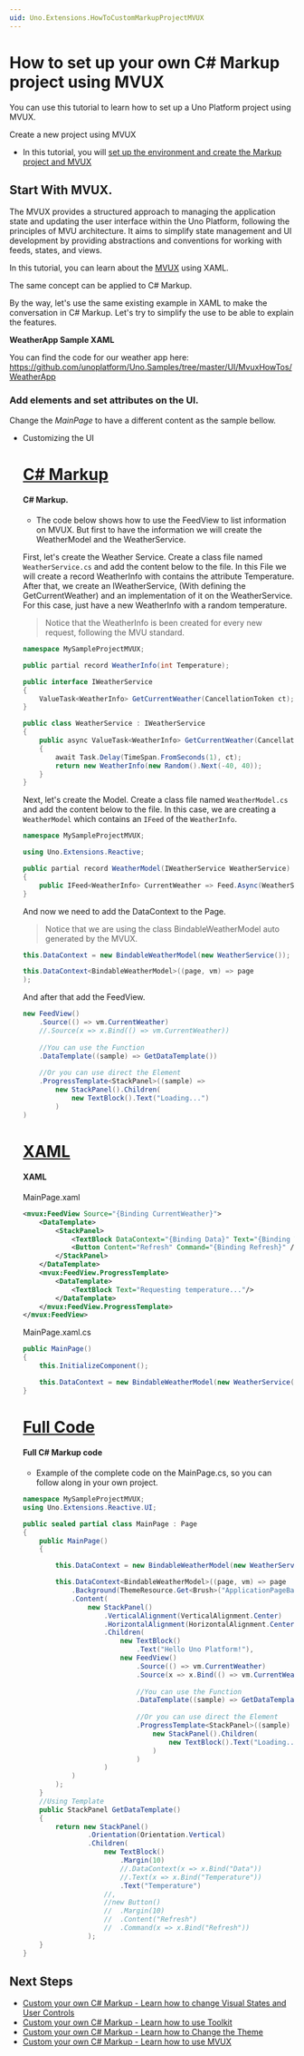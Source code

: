 ```yaml
---
uid: Uno.Extensions.HowToCustomMarkupProjectMVUX
---
```


# How to set up your own C# Markup project using MVUX

You can use this tutorial to learn how to set up a Uno Platform project using MVUX.

Create a new project using MVUX

- In this tutorial, you will [set up the environment and create the Markup project and MVUX](xref:Learn.HowToMarkupMVUX)

## Start With MVUX.

The MVUX provides a structured approach to managing the application state and updating the user interface within the Uno Platform, following the principles of MVU architecture. 
It aims to simplify state management and UI development by providing abstractions and conventions for working with feeds, states, and views.

In this tutorial, you can learn about the [MVUX](xref:Overview.Mvux.Overview) using XAML.

The same concept can be applied to C# Markup.

By the way, let's use the same existing example in XAML to make the conversation in C# Markup.
Let's try to simplify the use to be able to explain the features.

**WeatherApp Sample XAML**

You can find the code for our weather app here: https://github.com/unoplatform/Uno.Samples/tree/master/UI/MvuxHowTos/WeatherApp



### Add elements and set attributes on the UI.

Change the *MainPage* to have a different content as the sample bellow.

- Customizing the UI

    # [**C# Markup**](#tab/cs)

    #### C# Markup.

    - The code below shows how to use the FeedView to list information on MVUX.
    But first to have the information we will create the WeatherModel and the WeatherService.

    First, let's create the Weather Service.
    Create a class file named `WeatherService.cs` and add the content below to the file.
    In this File we will create a record WeatherInfo with contains the attribute Temperature.
    After that, we create an IWeatherService, (With defining the GetCurrentWeather) and an implementation of it on the WeatherService.
    For this case, just have a new WeatherInfo with a random temperature.

    > Notice that the WeatherInfo is been created for every new request, following the MVU standard. 

    ```csharp
    namespace MySampleProjectMVUX;

    public partial record WeatherInfo(int Temperature);

    public interface IWeatherService
    {
        ValueTask<WeatherInfo> GetCurrentWeather(CancellationToken ct);
    }

    public class WeatherService : IWeatherService
    {
        public async ValueTask<WeatherInfo> GetCurrentWeather(CancellationToken ct)
        {
            await Task.Delay(TimeSpan.FromSeconds(1), ct);
            return new WeatherInfo(new Random().Next(-40, 40));
        }
    }
    ```

    Next, let's create the Model.
    Create a class file named `WeatherModel.cs` and add the content below to the file.
    In this case, we are creating a `WeatherModel` which contains an `IFeed` of the `WeatherInfo`.

    ```csharp
    namespace MySampleProjectMVUX;

    using Uno.Extensions.Reactive;

    public partial record WeatherModel(IWeatherService WeatherService)
    {
        public IFeed<WeatherInfo> CurrentWeather => Feed.Async(WeatherService.GetCurrentWeather);
    }
    ```

    And now we need to add the DataContext to the Page.

    > Notice that we are using the class BindableWeatherModel auto generated by the MVUX.

    ```csharp
    this.DataContext = new BindableWeatherModel(new WeatherService());

    this.DataContext<BindableWeatherModel>((page, vm) => page
    );

    ```

    And after that add the FeedView.

    
    ```csharp
    new FeedView()
        .Source(() => vm.CurrentWeather)
        //.Source(x => x.Bind(() => vm.CurrentWeather))
							
        //You can use the Function
        .DataTemplate((sample) => GetDataTemplate())
							
        //Or you can use direct the Element
        .ProgressTemplate<StackPanel>((sample) => 
            new StackPanel().Children(
                new TextBlock().Text("Loading...")
            )
    )
    ```

    # [**XAML**](#tab/cli)
    
    #### XAML

    MainPage.xaml

    ```xml
    <mvux:FeedView Source="{Binding CurrentWeather}">
        <DataTemplate>
            <StackPanel>
                <TextBlock DataContext="{Binding Data}" Text="{Binding Temperature}" />
                <Button Content="Refresh" Command="{Binding Refresh}" />
            </StackPanel>
        </DataTemplate>
        <mvux:FeedView.ProgressTemplate>
            <DataTemplate>
                <TextBlock Text="Requesting temperature..."/>
            </DataTemplate>
        </mvux:FeedView.ProgressTemplate>
    </mvux:FeedView>
    ```

    MainPage.xaml.cs

    ```csharp
    public MainPage()
    {
        this.InitializeComponent();

        this.DataContext = new BindableWeatherModel(new WeatherService());
    }
    ```
    # [**Full Code**](#tab/code)
    
    #### Full C# Markup code
    
    - Example of the complete code on the MainPage.cs, so you can follow along in your own project.

    ```csharp
    namespace MySampleProjectMVUX;
    using Uno.Extensions.Reactive.UI;

    public sealed partial class MainPage : Page
    {
	    public MainPage()
	    {

		    this.DataContext = new BindableWeatherModel(new WeatherService());

		    this.DataContext<BindableWeatherModel>((page, vm) => page
			    .Background(ThemeResource.Get<Brush>("ApplicationPageBackgroundThemeBrush"))
			    .Content(
				    new StackPanel()
					    .VerticalAlignment(VerticalAlignment.Center)
					    .HorizontalAlignment(HorizontalAlignment.Center)
					    .Children(
						    new TextBlock()
							    .Text("Hello Uno Platform!"),
						    new FeedView()
							    .Source(() => vm.CurrentWeather)
							    .Source(x => x.Bind(() => vm.CurrentWeather))
							
							    //You can use the Function
							    .DataTemplate((sample) => GetDataTemplate())
							
							    //Or you can use direct the Element
							    .ProgressTemplate<StackPanel>((sample) => 
								    new StackPanel().Children(
									    new TextBlock().Text("Loading...")
								    )
							    )
					    )
			    )
		    );
	    }
	    //Using Template
	    public StackPanel GetDataTemplate()
	    {
		    return new StackPanel()
				    .Orientation(Orientation.Vertical)
				    .Children(
					    new TextBlock()
						    .Margin(10)
						    //.DataContext(x => x.Bind("Data"))
						    //.Text(x => x.Bind("Temperature"))
						    .Text("Temperature")
					    //,
					    //new Button()
					    //	.Margin(10)
					    //	.Content("Refresh")
					    //	.Command(x => x.Bind("Refresh"))
				    );
	    }
    }

    ```

## Next Steps

- [Custom your own C# Markup - Learn how to change Visual States and User Controls](xref:Learn.HowToCustomMarkupProjectVisualStates)
- [Custom your own C# Markup - Learn how to use Toolkit](xref:Learn.HowToCustomMarkupProjectToolkit)
- [Custom your own C# Markup - Learn how to Change the Theme](xref:Learn.HowToCustomMarkupProjectTheme)
- [Custom your own C# Markup - Learn how to use MVUX](xref:Learn.HowToCustomMarkupProjectMVUX)
